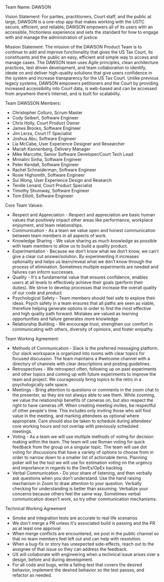 Team Name: DAWSON

Vision Statement:
For parties, practitioners, Court staff, and the public at large, DAWSON is a one-stop app that makes working with the USTC secure, efficient, and reliable; DAWSON empowers all of its users with an accessible, frictionless experience and sets the standard for how to engage with and manage the administration of justice. 

Mission Statement:
The mission of the DAWSON Product Team is to continue to add and improve functionality that gives the US Tax Court, its constituents and the public an easy, efficient and simple way to access and manage cases. The DAWSON team uses Agile principles, clean architecture practices, test driven development, and team collaboration to identify, ideate on and deliver high-quality solutions that give users confidence in the system and increase transparency for the US Tax Court. Unlike previous legacy systems, DAWSON empowers petitioners and the Court by providing increased accessibility into Court data, is web-based and can be accessed from anywhere there’s Internet, and is built for scalability. 

Team DAWSSON Members:
* Christopher Colluro, Scrum Master
* Cody Seibert, Software Engineer
* Chris Holly, Court Product Owner
* James Brooks, Software Engineer
* Jim Lerza, Court IT Specialist
* Joshua Abu, Software Engineer
* Lia McCabe, User Experience Designer and Researcher
* Mariah Kannenberg, Delivery Manager
* Mike Marcotte, Senior Software Developer/Court Tech Lead
* Mrinalini Sinha, Software Engineer
* Peter Kendall, Software Engineer
* Rachel Schneiderman, Software Engineer
* Rosie Highsmith, Software Engineer
* Sui Wong, User Experience Design and Research
* Tenille Lenard, Court Product Specialist
* Timothy Shumway, Software Engineer
* Tom Elliott, Software Engineer

Core Team Values:
* Respect and Appreciation - Respect and appreciation are basic human values that positively impact other areas like performance, workplace enjoyment, and team relationships. 
* Communication - As a team we value open and honest communication between team members in all aspects of work. 
* Knowledge Sharing - We value sharing as much knowledge as possible with team members to allow us to build a quality product.
* Experimentation - Because we don’t know what we don’t know, we can’t give a clear cut answer/solution. By experimenting it increases optionality and helps us learn/reveal what we don’t know through the process of elimination. Sometimes multiple experiments are needed and failures can inform successes.
* Quality - It's a fundamental value that ensures confidence, enables users at all levels to effectively achieve their goals (perform their duties). We strive to develop processes that increase the overall quality of our code and product.
* Psychological Safety - Team members should feel safe to explore their ideas. Psych safety in a team ensures that all paths are seen as viable, therefore helping generate options in order to find the most effective and high quality path forward. Mistakes are valued as learning opportunities and failure generates more knowledge
* Relationship Building - We encourage trust, strengthen our comfort in communicating with others, diversity of opinions, and foster empathy. 

Team Working Agreement:
* Methods of Communication - Slack is the preferred messaging platform. Our slack workspace is organized into rooms with clear topics for focused discussion. The team maintains a #welcome channel with a directory of channels with clear descriptions and posting guidelines.
* Retrospectives - We retrospect often, following up on past experiments and other topics and coming up with future experiments to improve the team and project. We courageously bring topics to the retro in a psychologically safe space.
* Meetings - Bring attention to questions or comments in the zoom chat to the presenter, as they are not always able to see them.  While zooming, we value the relationship benefits of cameras on, but also respect the right to have cameras off.  When creating meeting invites, be respectful of other people's time. This includes only inviting those who will find value in the meeting, and marking attendees as optional where appropriate. Care should also be taken to schedule during attendees' core working hours and not overlap with previously scheduled meetings.
* Voting - As a team we will use multiple methods of voting for decision making within the team. The team will use Roman voting for quick feedback from the group on a singular topic. The team will use dot voting for discussions that have a variety of options to choose from in order to narrow down to a smaller list of actionable items.  Planning poker will be the tool we will use for estimation voting on the urgency and importance in regards to the DevEx/OpEx backlog.
* Verbal Communication - Do your share of listening, and then verbally ask questions when you don’t understand.  Use the hand raising mechanism in Zoom to draw attention to your question.  Verbally checking for understanding is better than assuming.  Verbalize your concerns because others feel the same way.  Sometimes verbal communication doesn’t work, so try other communication mechanisms.

Technical Working Agreement
* Smoke and integration tests are accurate to real life scenarios
* We don't merge a PR unless it's associated build is passing and the PR as at least one approval
* When merge conflicts are encountered, we post in the public channel so that no team members feel left out and can help with resolution. 
* When a bug-fix or story has unexpected side-effects, reach out to the assignee of that issue so they can address the feedback. 
* UX will collaborate with engineering when a technical issue arises over a design, before and during development.
* For all code and bugs, write a failing test  that covers the desired behavior, implement the desired behavior so the test passes, and refactor as needed. 

